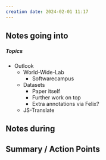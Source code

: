 ```yaml
---
creation date: 2024-02-01 11:17
---
```



## Notes going into

##### Topics
- Outlook
	- World-Wide-Lab
		- Softwarecampus
	- Datasets
		- Paper itself
		- Further work on top
		- Extra annotations via Felix?
	- JS-Translate



## Notes during


## Summary / Action Points
